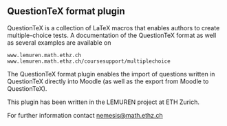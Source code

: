 QuestionTeX format plugin
-------------------------

QuestionTeX is a collection of LaTeX macros that enables authors 
to create multiple-choice tests.
A documentation of the QuestionTeX format as well as several examples
are available on

    www.lemuren.math.ethz.ch
    www.lemuren.math.ethz.ch/coursesupport/multiplechoice
    
The QuestionTeX format plugin enables the import of questions 
written in QuestionTeX directly into Moodle (as well as the
export from Moodle to QuestionTeX).

This plugin has been written in the LEMUREN project at ETH Zurich.

For further information contact nemesis@math.ethz.ch

